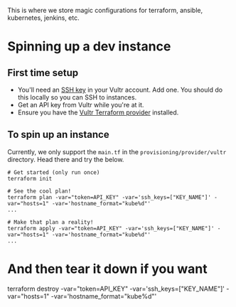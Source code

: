 This is where we store magic configurations for terraform, ansible, kubernetes,
jenkins, etc.

# Spinning up a dev instance

## First time setup

* You'll need an [SSH key](https://www.vultr.com/docs/how-do-i-generate-ssh-keys/)
in your Vultr account. Add one. You should do this locally so you can SSH to
instances.
* Get an API key from Vultr while you're at it.
* Ensure you have the
[Vultr Terraform provider](https://github.com/squat/terraform-provider-vultr)
installed.

## To spin up an instance

Currently, we only support the `main.tf` in the `provisioning/provider/vultr`
directory. Head there and try the below.


    # Get started (only run once)
    terraform init

    # See the cool plan!
    terraform plan -var="token=API_KEY" -var='ssh_keys=["KEY_NAME"]' -var="hosts=1" -var='hostname_format="kube%d"'
    ...

    # Make that plan a reality!
    terraform apply -var="token=API_KEY" -var='ssh_keys=["KEY_NAME"]' -var="hosts=1" -var='hostname_format="kube%d"'
    ...

   # And then tear it down if you want
   terraform destroy -var="token=API_KEY" -var='ssh_keys=["KEY_NAME"]' -var="hosts=1" -var='hostname_format="kube%d"'
